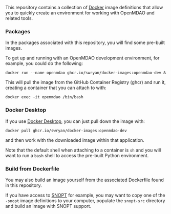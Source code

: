This repository contains a collection of [Docker](https://www.docker.com/) image definitions that allow you to quickly create an environment for working with OpenMDAO and related tools.

### Packages
  
In the packages associated with this repository, you will find some pre-built images.

To get up and running with an OpenMDAO development environment, for example, you could do the following:
```
docker run --name openmdao ghcr.io/swryan/docker-images:openmdao-dev &
```
This will pull the image from the GitHub Container Registry (ghcr) and run it, creating a container that you can attach to with:
```
docker exec -it openmdao /bin/bash
```

### Docker Desktop

If you use [Docker Desktop](https://docs.docker.com/desktop/), you can just pull down the image with:
```
docker pull ghcr.io/swryan/docker-images:openmdao-dev
```
and then work with the downloaded image within that application. 

Note that the default shell when attaching to a container is `sh` and you will want to run a `bash` shell to access the pre-built Python environment.

### Build from Dockerfile

You may also build an image yourself from the associated Dockerfile found in this repository.  

If you have access to [SNOPT](https://ccom.ucsd.edu/~optimizers/solvers/snopt/) for example, 
you may want to copy one of the `-snopt` image definitions to your computer, populate the `snopt-src` directory and build an image with SNOPT support.
